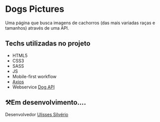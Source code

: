 # Dogs Pictures
Uma página que busca imagens de cachorros (das mais variadas raças e tamanhos) através de uma API.


## Techs utilizadas no projeto
- HTML5
- CSS3
- SASS
- JS
- Mobile-first workflow
- [Axios](https://axios-http.com/ptbr/docs/intro)
- Webservice [Dog API](https://dog.ceo/dog-api/about)


## &#9874;Em desenvolvimento....

Desenvolvedor [Ulisses Silvério](https://github.com/Odisseu93)
